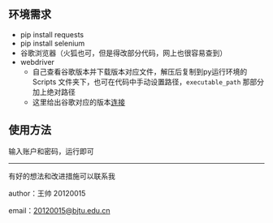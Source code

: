 ## 环境需求

- pip install requests
- pip install selenium
- 谷歌浏览器（火狐也可，但是得改部分代码，网上也很容易查到）
- webdriver
    - 自己查看谷歌版本并下载版本对应文件，解压后复制到py运行环境的 Scripts 文件夹下，也可在代码中手动设置路径，`executable_path` 那部分加上绝对路径
    - 这里给出谷歌对应的版本[连接](http://npm.taobao.org/mirrors/chromedriver/)

## 使用方法

输入账户和密码，运行即可


---

有好的想法和改进措施可以联系我 </br>

author：王帅 20120015 </br>

email：20120015@bjtu.edu.cn </br>